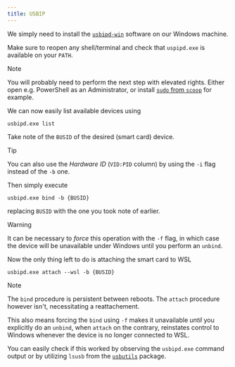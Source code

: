 ```yaml
---
title: USBIP
---
```


We simply need to install the [`usbipd-win`](https://github.com/dorssel/usbipd-win) software on our Windows machine.

Make sure to reopen any shell/terminal and check that `uspipd.exe` is available on your `PATH`.

> [!NOTE]
> You will probably need to perform the next step with elevated rights.
> Either open e.g. PowerShell as an Administrator,
> or install [`sudo` from `scoop`](https://scoop.sh/#/apps?q=sudo) for example.

We can now easily list available devices using

```powershell,lang=PowerShell,icon=.devicon-powershell-plain
usbipd.exe list
```

Take note of the `BUSID` of the desired (smart card) device.

> [!TIP]
> You can also use the _Hardware ID_ (`VID:PID` column) by using the
> `-i` flag instead of the `-b` one.

Then simply execute

```powershell,lang=PowerShell,icon=.devicon-powershell-plain
usbipd.exe bind -b {BUSID}
```

replacing `BUSID` with the one you took note of earlier.

> [!WARNING]
> It can be necessary to _force_ this operation with the `-f` flag,
> in which case the device will be unavailable under Windows until you perform an `unbind`.

Now the only thing left to do is attaching the smart card to WSL

```powershell,lang=PowerShell,icon=.devicon-powershell-plain
usbipd.exe attach --wsl -b {BUSID}
```

> [!NOTE]
> The `bind` procedure is persistent between reboots.
> The `attach` procedure however isn't, necessitating a reattachement.
>
> This also means forcing the `bind` using `-f` makes it unavailable
> _until_ you explicitly do an `unbind`,
> when `attach` on the contrary,
> reinstates control to Windows whenever the device is no longer connected to WSL.

You can easily check if this worked by observing the `usbipd.exe` command output
or by utilizing `lsusb` from the [`usbutils`](https://archlinux.org/packages/core/x86_64/usbutils/) package.
